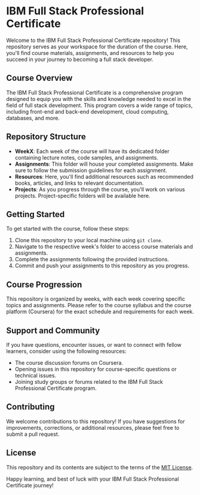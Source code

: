 # IBM Full Stack Professional Certificate

Welcome to the IBM Full Stack Professional Certificate repository! This repository serves as your workspace for the duration of the course. Here, you'll find course materials, assignments, and resources to help you succeed in your journey to becoming a full stack developer.

## Course Overview

The IBM Full Stack Professional Certificate is a comprehensive program designed to equip you with the skills and knowledge needed to excel in the field of full stack development. This program covers a wide range of topics, including front-end and back-end development, cloud computing, databases, and more.

## Repository Structure

- **WeekX**: Each week of the course will have its dedicated folder containing lecture notes, code samples, and assignments.
- **Assignments**: This folder will house your completed assignments. Make sure to follow the submission guidelines for each assignment.
- **Resources**: Here, you'll find additional resources such as recommended books, articles, and links to relevant documentation.
- **Projects**: As you progress through the course, you'll work on various projects. Project-specific folders will be available here.

## Getting Started

To get started with the course, follow these steps:

1. Clone this repository to your local machine using `git clone`.
2. Navigate to the respective week's folder to access course materials and assignments.
3. Complete the assignments following the provided instructions.
4. Commit and push your assignments to this repository as you progress.

## Course Progression

This repository is organized by weeks, with each week covering specific topics and assignments. Please refer to the course syllabus and the course platform (Coursera) for the exact schedule and requirements for each week.

## Support and Community

If you have questions, encounter issues, or want to connect with fellow learners, consider using the following resources:

- The course discussion forums on Coursera.
- Opening issues in this repository for course-specific questions or technical issues.
- Joining study groups or forums related to the IBM Full Stack Professional Certificate program.

## Contributing

We welcome contributions to this repository! If you have suggestions for improvements, corrections, or additional resources, please feel free to submit a pull request.

## License

This repository and its contents are subject to the terms of the [MIT License](LICENSE.md).

Happy learning, and best of luck with your IBM Full Stack Professional Certificate journey!

